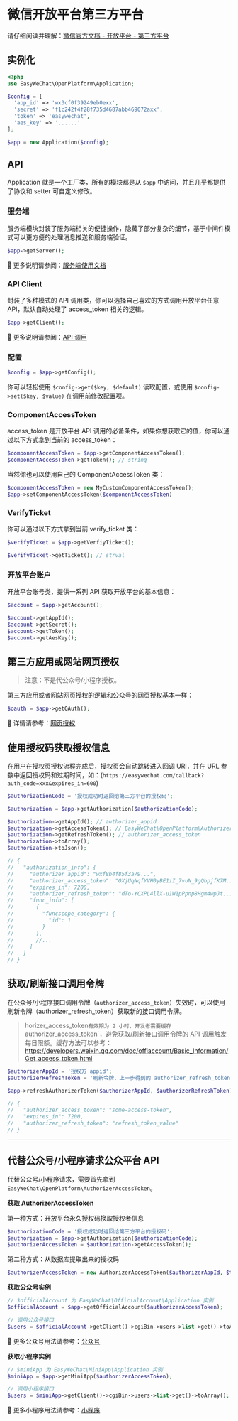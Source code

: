 # 微信开放平台第三方平台

请仔细阅读并理解：[微信官方文档 - 开放平台 - 第三方平台](https://developers.weixin.qq.com/doc/oplatform/Third-party_Platforms/2.0/product/Third_party_platform_appid.html)

## 实例化

```php
<?php
use EasyWeChat\OpenPlatform\Application;

$config = [
  'app_id' => 'wx3cf0f39249eb0exx',
  'secret' => 'f1c242f4f28f735d4687abb469072axx',
  'token' => 'easywechat',
  'aes_key' => '......'
];

$app = new Application($config);
```

## API

Application 就是一个工厂类，所有的模块都是从 `$app` 中访问，并且几乎都提供了协议和 setter 可自定义修改。

### 服务端

服务端模块封装了服务端相关的便捷操作，隐藏了部分复杂的细节，基于中间件模式可以更方便的处理消息推送和服务端验证。

```php
$app->getServer();
```

:book: 更多说明请参阅：[服务端使用文档](server.md)

### API Client

封装了多种模式的 API 调用类，你可以选择自己喜欢的方式调用开放平台任意 API，默认自动处理了 access_token 相关的逻辑。

```php
$app->getClient();
```

:book: 更多说明请参阅：[API 调用](/docs/{{version}}/common/client.md)

### 配置

```php
$config = $app->getConfig();
```

你可以轻松使用 `$config->get($key, $default)` 读取配置，或使用 `$config->set($key, $value)` 在调用前修改配置项。

### ComponentAccessToken

access_token 是开放平台 API 调用的必备条件，如果你想获取它的值，你可以通过以下方式拿到当前的 access_token：

```php
$componentAccessToken = $app->getComponentAccessToken();
$componentAccessToken->getToken(); // string
```

当然你也可以使用自己的 ComponentAccessToken 类：

```php
$componentAccessToken = new MyCustomComponentAccessToken();
$app->setComponentAccessToken($componentAccessToken)
```

### VerifyTicket

你可以通过以下方式拿到当前 verify_ticket 类：

```php
$verifyTicket = $app->getVerfiyTicket();

$verifyTicket->getTicket(); // strval
```

### 开放平台账户

开放平台账号类，提供一系列 API 获取开放平台的基本信息：

```php
$account = $app->getAccount();

$account->getAppId();
$account->getSecret();
$account->getToken();
$account->getAesKey();
```

## 第三方应用或网站网页授权

> 注意：不是代公众号/小程序授权。

第三方应用或者网站网页授权的逻辑和公众号的网页授权基本一样：

```php
$oauth = $app->getOAuth();
```

:book: 详情请参考：[网页授权](../common/oauth.md)

## 使用授权码获取授权信息

在用户在授权页授权流程完成后，授权页会自动跳转进入回调 URI，并在 URL 参数中返回授权码和过期时间，如：(`https://easywechat.com/callback?auth_code=xxx&expires_in=600`)

```php
$authorizationCode = '授权成功时返回给第三方平台的授权码';

$authorization = $app->getAuthorization($authorizationCode);

$authorization->getAppId(); // authorizer_appid
$authorization->getAccessToken(); // EasyWeChat\OpenPlatform\AuthorizerAccessToken
$authorization->getRefreshToken(); // authorizer_access_token
$authorization->toArray();
$authorization->toJson();

// {
//   "authorization_info": {
//     "authorizer_appid": "wxf8b4f85f3a79...",
//     "authorizer_access_token": "QXjUqNqfYVH0yBE1iI_7vuN_9gQbpjfK7M...",
//     "expires_in": 7200,
//     "authorizer_refresh_token": "dTo-YCXPL4llX-u1W1pPpnp8Hgm4wpJt...",
//     "func_info": [
//       {
//         "funcscope_category": {
//           "id": 1
//         }
//       },
//       //...
//     ]
//   }
// }

```

## 获取/刷新接口调用令牌

在公众号/小程序接口调用令牌（`authorizer_access_token`）失效时，可以使用刷新令牌（authorizer_refresh_token）获取新的接口调用令牌。

> horizer_access_token`有效期为 2 小时，开发者需要缓存`authorizer_access_token`，避免获取/刷新接口调用令牌的 API 调用触发每日限额。缓存方法可以参考：https://developers.weixin.qq.com/doc/offiaccount/Basic_Information/Get_access_token.html

```php
$authorizerAppId = '授权方 appid';
$authorizerRefreshToken = '刷新令牌，上一步得到的 authorizer_refresh_token';

$app->refreshAuthorizerToken($authorizerAppId, $authorizerRefreshToken)

// {
//   "authorizer_access_token": "some-access-token",
//   "expires_in": 7200,
//   "authorizer_refresh_token": "refresh_token_value"
// }
```

---

## 代替公众号/小程序请求公众平台 API

代替公众号/小程序请求，需要首先拿到 `EasyWeChat\OpenPlatform\AuthorizerAccessToken`。

**获取 AuthorizerAccessToken**

第一种方式：开放平台永久授权码换取授权者信息

```php
$authorizationCode = '授权成功时返回给第三方平台的授权码';
$authorization = $app->getAuthorization($authorizationCode);
$authorizerAccessToken = $authorization->getAccessToken();
```

第二种方式：从数据库提取出来的授权码

```php
$authorizerAccessToken = new AuthorizerAccessToken($authorizerAppId, $token);
```

**获取公众号实例**

```php
// $officialAccount 为 EasyWeChat\OfficialAccount\Application 实例
$officialAccount = $app->getOfficialAccount($authorizerAccessToken);

// 调用公众号接口
$users = $officialAccount->getClient()->cgiBin->users->list->get()->toArray();
```

:book: 更多公众号用法请参考：[公众号](/docs/{{version}}/official-account/index.md)

**获取小程序实例**

```php
// $miniApp 为 EasyWeChat\MiniApp\Application 实例
$miniApp = $app->getMiniApp($authorizerAccessToken);

// 调用小程序接口
$users = $miniApp->getClient()->cgiBin->users->list->get()->toArray();
```

:book: 更多小程序用法请参考：[小程序](/docs/{{version}}/mini-app/index.md)
